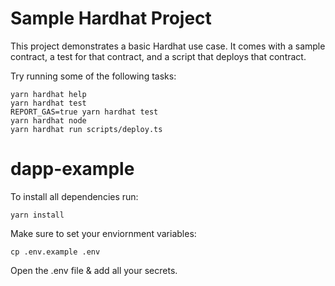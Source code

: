 # Sample Hardhat Project

This project demonstrates a basic Hardhat use case. It comes with a sample contract, a test for that contract, and a script that deploys that contract.

Try running some of the following tasks:

```shell
yarn hardhat help
yarn hardhat test
REPORT_GAS=true yarn hardhat test
yarn hardhat node
yarn hardhat run scripts/deploy.ts
```
# dapp-example

To install all dependencies run:

```shell
yarn install
```

Make sure to set your enviornment variables:

```shell
cp .env.example .env
```

Open the .env file & add all your secrets.
